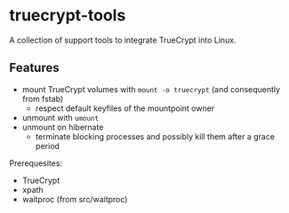 truecrypt-tools
===============

A collection of support tools to integrate TrueCrypt into Linux.

Features
--------
* mount TrueCrypt volumes with `mount -o truecrypt` (and consequently from
  fstab)
    * respect default keyfiles of the mountpoint owner
* unmount with `umount`
* unmount on hibernate
    * terminate blocking processes and possibly kill them after a grace period

Prerequesites:
* TrueCrypt
* xpath
* waitproc (from src/waitproc)

